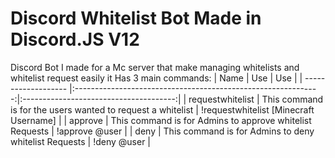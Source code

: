 # Discord Whitelist Bot Made in Discord.JS V12
Discord Bot I made for a Mc server that make managing whitelists and whitelist request easily
it Has 3 main commands:
| Name                | Use                                                           | Use                                    |
| ------------------- |:-------------------------------------------------------------:|:--------------------------------------:|
| requestwhitelist    | This command is for the users wanted to request a whitelist   | !requestwhitelist [Minecraft Username] |
| approve             | This command is for Admins to approve whitelist Requests      | !approve @user                         |
| deny                | This command is for Admins to deny whitelist Requests         | !deny @user                            |
